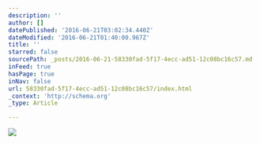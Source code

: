 ```yaml
---
description: ''
author: []
datePublished: '2016-06-21T03:02:34.440Z'
dateModified: '2016-06-21T01:40:00.967Z'
title: ''
starred: false
sourcePath: _posts/2016-06-21-58330fad-5f17-4ecc-ad51-12c08bc16c57.md
inFeed: true
hasPage: true
inNav: false
url: 58330fad-5f17-4ecc-ad51-12c08bc16c57/index.html
_context: 'http://schema.org'
_type: Article

---
```

![](https://the-grid-user-content.s3-us-west-2.amazonaws.com/95b3fba7-6165-4b98-b40c-752932a9956e.jpg)
